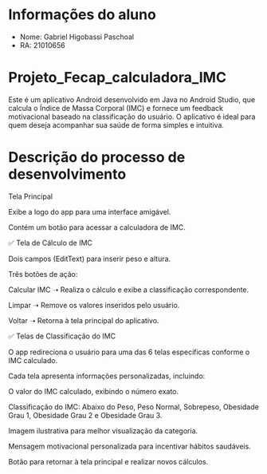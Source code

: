 # Informações do aluno
- Nome: Gabriel Higobassi Paschoal
- RA: 21010656
# Projeto_Fecap_calculadora_IMC
Este é um aplicativo Android desenvolvido em Java no Android Studio, que calcula o Índice de Massa Corporal (IMC) e fornece um feedback motivacional baseado na classificação do usuário. O aplicativo é ideal para quem deseja acompanhar sua saúde de forma simples e intuitiva.
# Descrição do processo de desenvolvimento
Tela Principal

Exibe a logo do app para uma interface amigável.

Contém um botão para acessar a calculadora de IMC.

✅ Tela de Cálculo de IMC

Dois campos (EditText) para inserir peso e altura.

Três botões de ação:

Calcular IMC ➝ Realiza o cálculo e exibe a classificação correspondente.

Limpar ➝ Remove os valores inseridos pelo usuário.

Voltar ➝ Retorna à tela principal do aplicativo.

✅ Telas de Classificação do IMC

O app redireciona o usuário para uma das 6 telas específicas conforme o IMC calculado.

Cada tela apresenta informações personalizadas, incluindo:

O valor do IMC calculado, exibindo o número exato.

Classificação do IMC: Abaixo do Peso, Peso Normal, Sobrepeso, Obesidade Grau 1, Obesidade Grau 2 e Obesidade Grau 3.

Imagem ilustrativa para melhor visualização da categoria.

Mensagem motivacional personalizada para incentivar hábitos saudáveis.

Botão para retornar à tela principal e realizar novos cálculos.
